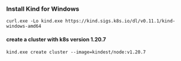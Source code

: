 ### Install Kind for Windows

```
curl.exe -Lo kind.exe https://kind.sigs.k8s.io/dl/v0.11.1/kind-windows-amd64
```

#### create a cluster with k8s version 1.20.7

```
kind.exe create cluster --image=kindest/node:v1.20.7
```